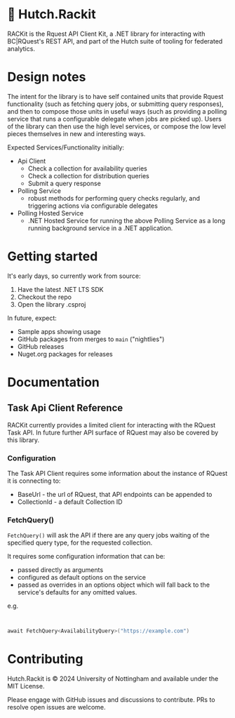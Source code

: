 # 🎾 Hutch.Rackit

RACKit is the Rquest API Client Kit, a .NET library for interacting with BC|RQuest's REST API, and part of the Hutch suite of tooling for federated analytics.

# Design notes

The intent for the library is to have self contained units that provide Rquest functionality (such as fetching query jobs, or submitting query responses), and then to compose those units in useful ways (such as providing a polling service that runs a configurable delegate when jobs are picked up). Users of the library can then use the high level services, or compose the low level pieces themselves in new and interesting ways.

Expected Services/Functionality initially:

- Api Client
  - Check a collection for availability queries
  - Check a collection for distribution queries
  - Submit a query response
- Polling Service
  - robust methods for performing query checks regularly, and triggering actions via configurable delegates
- Polling Hosted Service
  - .NET Hosted Service for running the above Polling Service as a long running background service in a .NET application.

# Getting started

It's early days, so currently work from source:

1. Have the latest .NET LTS SDK
1. Checkout the repo
1. Open the library .csproj

In future, expect:

- Sample apps showing usage
- GitHub packages from merges to `main` ("nightlies")
- GitHub releases
- Nuget.org packages for releases

# Documentation

## Task Api Client Reference

RACKit currently provides a limited client for interacting with the RQuest Task API. In future further API surface of RQuest may also be covered by this library.

### Configuration

The Task API Client requires some information about the instance of RQuest it is connecting to:

- BaseUrl - the url of RQuest, that API endpoints can be appended to
- CollectionId - a default Collection ID

### FetchQuery()

`FetchQuery()` will ask the API if there are any query jobs waiting of the specified query type, for the requested collection.

It requires some configuration information that can be:
- passed directly as arguments
- configured as default options on the service
- passed as overrides in an options object which will fall back to the service's defaults for any omitted values.

e.g.

```csharp


await FetchQuery<AvailabilityQuery>("https://example.com")
```

# Contributing

Hutch.Rackit is © 2024 University of Nottingham and available under the MIT License.

Please engage with GitHub issues and discussions to contribute. PRs to resolve open issues are welcome.
